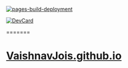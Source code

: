 [![pages-build-deployment](https://github.com/VaishnavJois/VaishnavJois.github.io/actions/workflows/pages/pages-build-deployment/badge.svg?branch=live)](https://github.com/VaishnavJois/VaishnavJois.github.io/actions/workflows/pages/pages-build-deployment)


[![DevCard](https://github.com/VaishnavJois/VaishnavJois.github.io/actions/workflows/integration.yml/badge.svg)](https://github.com/VaishnavJois/VaishnavJois.github.io/actions/workflows/integration.yml)


=======
# <a href="https://vaishnavjois.github.io">VaishnavJois.github.io</a>

